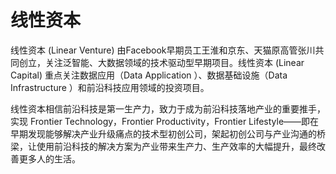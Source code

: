 # 

# 线性资本

线性资本 (Linear Venture) 由Facebook早期员工王淮和京东、天猫原高管张川共同创立，关注泛智能、大数据领域的技术驱动型早期项目。线性资本 (Linear Capital) 重点关注数据应用（Data Application ）、数据基础设施（Data Infrastructure ）和前沿科技应用领域的投资项目。

线性资本相信前沿科技是第一生产力，致力于成为前沿科技落地产业的重要推手，实现 Frontier Technology，Frontier Productivity，Frontier Lifestyle——即在早期发现能够解决产业升级痛点的技术型初创公司，架起初创公司与产业沟通的桥梁，让使用前沿科技的解决方案为产业带来生产力、生产效率的大幅提升，最终改善更多人的生活。

